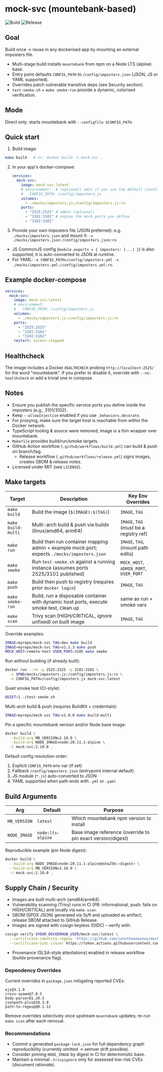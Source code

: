 # mock-svc (mountebank-based)

![Build](https://github.com/jonathanmeaney/mock-svc/actions/workflows/build.yml/badge.svg)
![Release](https://github.com/jonathanmeaney/mock-svc/actions/workflows/release.yml/badge.svg)

## Goal

Build once → reuse in any dockerised app by mounting an external imposters file.

- Multi-stage build installs `mountebank` from npm on a Node LTS (alpine) base.
- Entry point defaults `CONFIG_PATH` to `/config/imposters.json` (JSON, JS or YAML supported).
- Overrides patch vulnerable transitive deps (see Security section).
- `test-smoke.sh` + `make smoke-run` provide a dynamic, colorised verification.

## Mode

Direct only: starts mountebank with `--configfile $CONFIG_PATH`.

## Quick start

1. Build image:

```bash
make build   # or: docker build -t mock-svc .
```

2. In your app's docker-compose:
   ```yaml
   services:
     mock-svc:
       image: mock-svc:latest
       # environment:  # (optional) omit if you use the default /config/imposters.json
       #   CONFIG_PATH: /config/imposters.js
       volumes:
         - ./mocks/imposters.js:/config/imposters.js:ro
       ports:
         - "2525:2525" # admin (optional)
         - "3101:3101" # expose the mock ports you define
         - "3102:3102"
   ```
3. Provide your own imposters file (JSON preferred): e.g. `./mocks/imposters.json` and mount it:
   `-v ./mocks/imposters.json:/config/imposters.json:ro`

- JS CommonJS config (`module.exports = { imposters: [...] }`) is also supported; it is auto-converted to JSON at runtime.
- For YAML: `-e CONFIG_PATH=/config/imposters.yml -v ./mocks/imposters.yml:/config/imposters.yml:ro`.

## Example docker-compose

```yaml
services:
  mock-svc:
    image: mock-svc:latest
    # environment:
    #   CONFIG_PATH: /config/imposters.js
    volumes:
      - ./mocks/imposters.js:/config/imposters.js:ro
    ports:
      - "2525:2525"
      - "3101:3101"
      - "3102:3102"
    restart: unless-stopped
```

## Healthcheck

The image includes a Docker `HEALTHCHECK` probing `http://localhost:2525/` for the word "mountebank".
If you prefer to disable it, override with `--no-healthcheck` or add a trivial one in compose.

## Notes

- Ensure you publish the specific service ports you define inside the imposters (e.g., 3101/3102).
- Keep `--allowInjection` enabled if you use `_behaviors.decorate`.
- For proxying, make sure the target host is reachable from within the Docker network.
- TypeScript tooling & source were removed; image is a thin wrapper over mountebank.
- `Makefile` provides build/run/smoke targets.
- GitHub Action workflow (`.github/workflows/build.yml`) can build & push on branch/tag.
  - Release workflow (`.github/workflows/release.yml`) signs images, creates SBOM & release notes.
- Licensed under MIT (see `LICENSE`).

## Make targets

| Target             | Description                                                                                  | Key Env Overrides                       |
| ------------------ | -------------------------------------------------------------------------------------------- | --------------------------------------- |
| `make build`       | Build the image (`$(IMAGE):$(TAG)`)                                                          | `IMAGE`, `TAG`                          |
| `make build-multi` | Multi-arch build & push via buildx (linux/amd64, arm64)                                      | `IMAGE`, `TAG` (must be a registry ref) |
| `make run`         | Build then run container mapping admin + example mock port; expects `./mocks/imposters.json` | `IMAGE`, `TAG`, (mount path edits)      |
| `make smoke`       | Run `test-smoke.sh` against a running instance (assumes ports 2525/3101 published)           | `MOCK_HOST`, `ADMIN_PORT`, `USER_PORT`  |
| `make push`        | Build then push to registry (requires prior `docker login`)                                  | `IMAGE`, `TAG`                          |
| `make smoke-run`   | Build, run a disposable container with dynamic host ports, execute smoke test, clean up      | same as run + smoke vars                |
| `make scan`        | Trivy scan (HIGH/CRITICAL, ignore unfixed) on built image                                    | `IMAGE`, `TAG`                          |

Override examples:

```bash
IMAGE=myrepo/mock-svc TAG=dev make build
IMAGE=myrepo/mock-svc TAG=v1.2.3 make push
MOCK_HOST=remote-host USER_PORT=3105 make smoke
```

Run without building (if already built):

```bash
docker run --rm -p 2525:2525 -p 3101:3101 \
  -v $PWD/mocks/imposters.js:/config/imposters.js:ro \
  -e CONFIG_PATH=/config/imposters.js mock-svc:latest
```

Quiet smoke test (CI-style):

```bash
QUIET=1 ./test-smoke.sh
```

Multi-arch build & push (requires BuildKit + credentials):

```bash
IMAGE=myrepo/mock-svc TAG=v1.0.0 make build-multi
```

Pin a specific mountebank version and/or Node base image:

```bash
docker build \
  --build-arg MB_VERSION=2.10.0 \
  --build-arg NODE_IMAGE=node:20.11.1-alpine \
  -t mock-svc:2.10.0 .
```

Default config resolution order:

1. Explicit `CONFIG_PATH` env var (if set)
2. Fallback `/config/imposters.json` (entrypoint internal default)
3. JS module (`*.js`) auto-converted to JSON
4. YAML supported when path ends with `.yml` or `.yaml`

## Build Arguments

| Arg          | Default           | Purpose                                                     |
| ------------ | ----------------- | ----------------------------------------------------------- |
| `MB_VERSION` | `latest`          | Which mountebank npm version to install                     |
| `NODE_IMAGE` | `node:lts-alpine` | Base image reference (override to pin exact version/digest) |

Reproducible example (pin Node digest):

```bash
docker build \
  --build-arg NODE_IMAGE=node:20.11.1-alpine@sha256:<digest> \
  --build-arg MB_VERSION=2.10.0 \
  -t mock-svc:2.10.0 .
```

## Supply Chain / Security

- Images are built multi-arch (amd64/arm64).
- Vulnerability scanning (Trivy) runs in CI (PR: informational, push: fails on HIGH/CRITICAL) and locally via `make scan`.
- SBOM (SPDX JSON) generated via Syft and uploaded as artifact; release SBOM attached to GitHub Release.
- Images are signed with cosign keyless (OIDC) – verify with:

```bash
cosign verify $YOUR_DOCKERHUB_USER/mock-svc:latest \
  --certificate-identity-regexp 'https://github.com/jonathanmeaney/mock-svc' \
  --certificate-oidc-issuer https://token.actions.githubusercontent.com
```

- Provenance (SLSA-style attestations) enabled in release workflow (buildx provenance flag).

### Dependency Overrides

Current overrides in `package.json` mitigating reported CVEs:

```
ejs@3.1.9
cross-spawn@7.0.5
body-parser@1.20.3
jsonpath-plus@10.3.0
path-to-regexp@0.1.12
```

Remove overrides selectively once upstream `mountebank` updates; re-run `make scan` after each removal.

### Recommendations

- Commit a generated `package-lock.json` for full dependency graph reproducibility (currently omitted → semver drift possible).
- Consider pinning `NODE_IMAGE` by digest in CI for deterministic base.
- Maintain a minimal `.trivyignore` only for assessed low-risk CVEs (document rationale).
